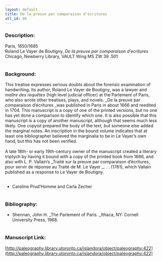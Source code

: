 ```yaml
---
layout: default
title: De la preuve par comparaison d'ecritures
utl_id: 46
---
```


### Description:

Paris, 1650/1685<br>
Roland Le Vayer de Boutigny, _De la preuve par comparaison d’ecritures_<br>
Chicago, Newberry Library, VAULT Wing MS ZW 39 .501<br>
 <br>


### Background:

This treatise expresses serious doubts about the forensic examination of handwriting. Its author, Roland Le Vayer de Boutigny, was a lawyer and _maître des requêtes_ (high level judicial officer) at the Parlement of Paris, who also wrote other treatises, plays, and novels. _De la preuve par comparaison d’écritures _was published in Paris in about 1666 and reedited in 1704. This manuscript is a copy of one of the printed versions, but no one has yet done a comparison to identify which one. It is also possible that this manuscript is a copy of another manuscript, although that seems much less likely. One copyist prepared the body of the text, but someone else added the marginal notes. An inscription in the bound volume indicates that at least one bibliographer believed the marginalia to be in Le Vayer’s own hand, but this has not been verified.<br><br>
A late 18th- or early 19th-century owner of the manuscript created a literary triptych by having it bound with a copy of the printed book from 1666, and also with L. P. Vallain’s _Traité sur la preuve par comparaison d’écritures, pour servir de réponse au Traité de M. Le Vayer _. . . (1761), which Vallain published as a response to Le Vayer de Boutigny.<br><br>
- Caroline Prud’Homme and Carla Zecher<br>
 <br>


### Bibliography:

- Shennan, John H. _The Parlement of Paris. _Ithaca, NY: Cornell University Press, 1968.<br>
 <br>


### Manuscript Link:

[http://paleography.library.utoronto.ca/islandora/object/paleography:422](http://paleography.library.utoronto.ca/islandora/object/paleography:422)